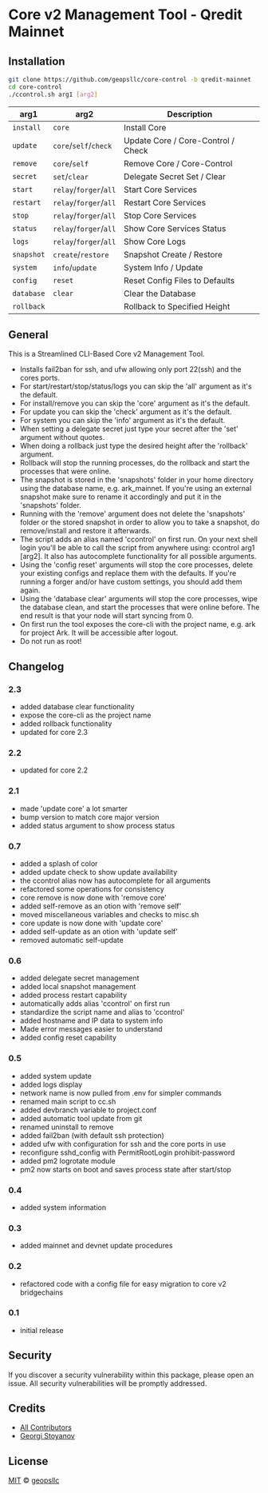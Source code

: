 # Core v2 Management Tool - Qredit Mainnet

## Installation

```sh
git clone https://github.com/geopsllc/core-control -b qredit-mainnet
cd core-control
./ccontrol.sh arg1 [arg2]
```

| arg1 | arg2 | Description |
| --- | --- | --- |
| `install` | `core` | Install Core |
| `update` | `core`/`self`/`check` | Update Core / Core-Control / Check |
| `remove` | `core`/`self` | Remove Core / Core-Control |
| `secret` | `set`/`clear` | Delegate Secret Set / Clear |
| `start` | `relay`/`forger`/`all` | Start Core Services |
| `restart` | `relay`/`forger`/`all` | Restart Core Services |
| `stop` | `relay`/`forger`/`all` | Stop Core Services |
| `status` | `relay`/`forger`/`all` | Show Core Services Status |
| `logs` | `relay`/`forger`/`all` | Show Core Logs |
| `snapshot` | `create`/`restore` | Snapshot Create / Restore |
| `system` | `info`/`update` | System Info / Update |
| `config` | `reset` | Reset Config Files to Defaults |
| `database` | `clear` | Clear the Database |
| `rollback` | | Rollback to Specified Height |

## General
This is a Streamlined CLI-Based Core v2 Management Tool. 
- Installs fail2ban for ssh, and ufw allowing only port 22(ssh) and the cores ports.
- For start/restart/stop/status/logs you can skip the 'all' argument as it's the default.
- For install/remove you can skip the 'core' argument as it's the default.
- For update you can skip the 'check' argument as it's the default.
- For system you can skip the 'info' argument as it's the default.
- When setting a delegate secret just type your secret after the 'set' argument without quotes.
- When doing a rollback just type the desired height after the 'rollback' argument.
- Rollback will stop the running processes, do the rollback and start the processes that were online.
- The snapshot is stored in the 'snapshots' folder in your home directory using the database name, e.g. ark_mainnet. 
If you're using an external snapshot make sure to rename it accordingly and put it in the 'snapshots' folder.
- Running with the 'remove' argument does not delete the 'snapshots' folder or the stored snapshot in order to allow you
to take a snapshot, do remove/install and restore it afterwards.
- The script adds an alias named 'ccontrol' on first run. On your next shell login you'll be able to call the script from anywhere
using: ccontrol arg1 [arg2]. It also has autocomplete functionality for all possible arguments.
- Using the 'config reset' arguments will stop the core processes, delete your existing configs and replace them with the defaults.
If you're running a forger and/or have custom settings, you should add them again.
- Using the 'database clear' arguments will stop the core processes, wipe the database clean, and start the processes that were online before.
The end result is that your node will start syncing from 0.
- On first run the tool exposes the core-cli with the project name, e.g. ark for project Ark. It will be accessible after logout.
- Do not run as root!

## Changelog

### 2.3
- added database clear functionality
- expose the core-cli as the project name
- added rollback functionality
- updated for core 2.3

### 2.2
- updated for core 2.2

### 2.1
- made 'update core' a lot smarter
- bump version to match core major version
- added status argument to show process status

### 0.7
- added a splash of color
- added update check to show update availability
- the ccontrol alias now has autocomplete for all arguments
- refactored some operations for consistency
- core remove is now done with 'remove core'
- added self-remove as an otion with 'remove self'
- moved miscellaneous variables and checks to misc.sh
- core update is now done with 'update core'
- added self-update as an otion with 'update self'
- removed automatic self-update

### 0.6
- added delegate secret management
- added local snapshot management
- added process restart capability
- automatically adds alias 'ccontrol' on first run
- standardize the script name and alias to 'ccontrol'
- added hostname and IP data to system info
- Made error messages easier to understand
- added config reset capability

### 0.5
- added system update
- added logs display
- network name is now pulled from .env for simpler commands
- renamed main script to cc.sh
- added devbranch variable to project.conf
- added automatic tool update from git
- renamed uninstall to remove
- added fail2ban (with default ssh protection)
- added ufw with configuration for ssh and the core ports in use
- reconfigure sshd_config with PermitRootLogin prohibit-password
- added pm2 logrotate module
- pm2 now starts on boot and saves process state after start/stop

### 0.4
- added system information

### 0.3
- added mainnet and devnet update procedures

### 0.2
- refactored code with a config file for easy migration to core v2 bridgechains

### 0.1
- initial release

## Security

If you discover a security vulnerability within this package, please open an issue. All security vulnerabilities will be promptly addressed.

## Credits

- [All Contributors](../../contributors)
- [Georgi Stoyanov](https://github.com/geopsllc)

## License

[MIT](LICENSE) © [geopsllc](https://github.com/geopsllc)
